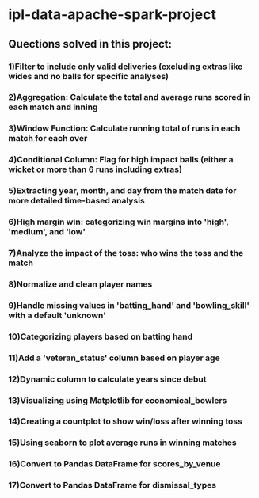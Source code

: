# ipl-data-apache-spark-project
## Quections solved in this project:

### 1)Filter to include only valid deliveries (excluding extras like wides and no balls for specific analyses)
### 2)Aggregation: Calculate the total and average runs scored in each match and inning
### 3)Window Function: Calculate running total of runs in each match for each over
### 4)Conditional Column: Flag for high impact balls (either a wicket or more than 6 runs including extras)
### 5)Extracting year, month, and day from the match date for more detailed time-based analysis
### 6)High margin win: categorizing win margins into 'high', 'medium', and 'low'
### 7)Analyze the impact of the toss: who wins the toss and the match
### 8)Normalize and clean player names
### 9)Handle missing values in 'batting_hand' and 'bowling_skill' with a default 'unknown'
### 10)Categorizing players based on batting hand
### 11)Add a 'veteran_status' column based on player age
### 12)Dynamic column to calculate years since debut
### 13)Visualizing using Matplotlib for economical_bowlers
### 14)Creating a countplot to show win/loss after winning toss
### 15)Using seaborn to plot average runs in winning matches
### 16)Convert to Pandas DataFrame for scores_by_venue
### 17)Convert to Pandas DataFrame for dismissal_types
